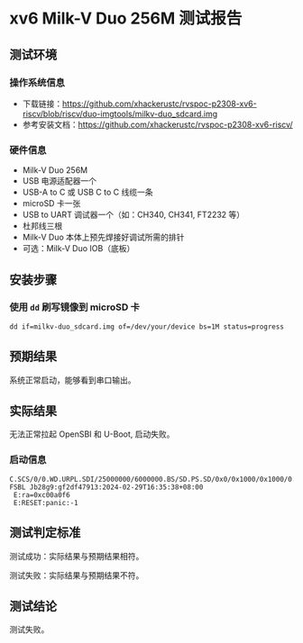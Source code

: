 # xv6 Milk-V Duo 256M 测试报告

## 测试环境

### 操作系统信息

- 下载链接：https://github.com/xhackerustc/rvspoc-p2308-xv6-riscv/blob/riscv/duo-imgtools/milkv-duo_sdcard.img
- 参考安装文档：https://github.com/xhackerustc/rvspoc-p2308-xv6-riscv/

### 硬件信息

- Milk-V Duo 256M
- USB 电源适配器一个
- USB-A to C 或 USB C to C 线缆一条
- microSD 卡一张
- USB to UART 调试器一个（如：CH340, CH341, FT2232 等）
- 杜邦线三根
- Milk-V Duo 本体上预先焊接好调试所需的排针
- 可选：Milk-V Duo IOB（底板）

## 安装步骤

### 使用 `dd` 刷写镜像到 microSD 卡

```shell
dd if=milkv-duo_sdcard.img of=/dev/your/device bs=1M status=progress
```

## 预期结果

系统正常启动，能够看到串口输出。

## 实际结果

无法正常拉起 OpenSBI 和 U-Boot, 启动失败。

### 启动信息

```log
C.SCS/0/0.WD.URPL.SDI/25000000/6000000.BS/SD.PS.SD/0x0/0x1000/0x1000/0.PE.BS.�C.SCS/0/0.WD.URPL.SDI/25000000/6000000.BS/SD.PS.SD/0x0/0x1000/0x1000/0.PE.BS.SD/0x1000/0xba00/0xba00/0.BE.J.
FSBL Jb28g9:gf2df47913:2024-02-29T16:35:38+08:00
 E:ra=0xc00a0f6
 E:RESET:panic:-1
```

## 测试判定标准

测试成功：实际结果与预期结果相符。

测试失败：实际结果与预期结果不符。

## 测试结论

测试失败。